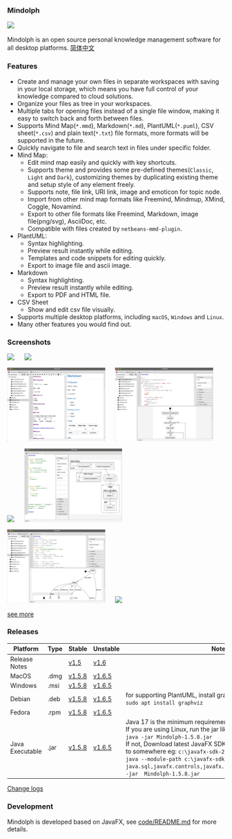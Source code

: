 ### Mindolph

![](./DemoWorkspace/app_30.png)

Mindolph is an open source personal knowledge management software for all desktop platforms. [简体中文](./docs/README_zh_CN.md)


### Features
* Create and manage your own files in separate workspaces with saving in your local storage, which means you have full control of your knowledge compared to cloud solutions.
* Organize your files as tree in your workspaces.
* Multiple tabs for opening files instead of a single file window, making it easy to switch back and forth between files.
* Supports Mind Map(`*.mmd`), Markdown(`*.md`), PlantUML(`*.puml`), CSV sheet(`*.csv`) and plain text(`*.txt`) file formats, more formats will be supported in the future.
* Quickly navigate to file and search text in files under specific folder.
* Mind Map:
	* Edit mind map easily and quickly with key shortcuts.
	* Supports theme and provides some pre-defined themes(`Classic`, `Light` and `Dark`), customizing themes by duplicating existing theme and setup style of any element freely.
	* Supports note, file link, URI link, image and emoticon for topic node. 
	* Import from other mind map formats like Freemind, Mindmup, XMind, Coggle, Novamind.
	* Export to other file formats like Freemind, Markdown, image file(png/svg), AsciiDoc, etc.
	* Compatible with files created by `netbeans-mmd-plugin`.
* PlantUML:
	* Syntax highlighting.
	* Preview result instantly while editing.
	* Templates and code snippets for editing quickly.
	* Export to image file and ascii image.
* Markdown
	* Syntax highlighting.
	* Preview result instantly while editing.
	* Export to PDF and HTML file.
* CSV Sheet
	* Show and edit csv file visually.
* Supports multiple desktop platforms, including `macOS`, `Windows` and `Linux`.
* Many other features you would find out.


### Screenshots
<p float="left">
	<img src="docs/screenshots/mindmap_light.jpg" width="45%"/>
	&nbsp;&nbsp;&nbsp;&nbsp;
	<img src="docs/screenshots/mindmap_dark.jpg" width="45%"/>
</p>
<p float="left">
	<img src="docs/screenshots/markdown1.jpg" width="45%"/>
	&nbsp;&nbsp;&nbsp;&nbsp;
	<img src="docs/screenshots/puml_activity.jpg" width="45%"/>
</p>
<p float="left">
	<img src="docs/screenshots/puml_sequence.jpg" width="45%"/>
	&nbsp;&nbsp;&nbsp;&nbsp;
	<img src="docs/screenshots/puml_component2.jpg" width="45%"/>
</p>
<p float="left">
	<img src="docs/screenshots/puml_state.jpg" width="45%"/>
	&nbsp;&nbsp;&nbsp;&nbsp;
	<img src="docs/screenshots/find_in_files.jpg" width="45%"/>
</p>

[see more](docs/screenshots.md)


### Releases

|Platform|Type|Stable|Unstable|Note|
|----|----|----|----|----|
|Release Notes| |[v1.5](docs/release-notes/v1.5/v1.5.md)|[v1.6](docs/release-notes/v1.6/v1.6.md)| |
|MacOS|.dmg|[v1.5.8](https://github.com/mindolph/Mindolph/releases/download/v1.5.8/Mindolph-1.5.8.dmg) |[v1.6.5](https://github.com/mindolph/Mindolph/releases/download/v1.6.5/Mindolph-1.6.5.dmg) | |
|Windows|.msi|[v1.5.8](https://github.com/mindolph/Mindolph/releases/download/v1.5.8/Mindolph-1.5.8.msi) |[v1.6.5](https://github.com/mindolph/Mindolph/releases/download/v1.6.5/Mindolph-1.6.5.msi) | |
|Debian|.deb|[v1.5.8](https://github.com/mindolph/Mindolph/releases/download/v1.5.8/Mindolph-1.5.8.deb)|[v1.6.5](https://github.com/mindolph/Mindolph/releases/download/v1.6.5/Mindolph-1.6.5.deb)|	for supporting PlantUML, install graphviz first:</br>  `sudo apt install graphviz`|
|Fedora|.rpm|[v1.5.8](https://github.com/mindolph/Mindolph/releases/download/v1.5.8/Mindolph-1.5.8.rpm)|[v1.6.5](https://github.com/mindolph/Mindolph/releases/download/v1.6.5/Mindolph-1.6.5.rpm)| |
|Java Executable|.jar|[v1.5.8](https://github.com/mindolph/Mindolph/releases/download/v1.5.8/Mindolph-1.5.8.jar)|[v1.6.5](https://github.com/mindolph/Mindolph/releases/download/v1.6.5/Mindolph-1.6.5.jar)| Java 17 is the minimum requirement to run this application. 	</br> If you are using Linux, run the jar like this:  </br> `java -jar Mindolph-1.5.8.jar`  </br> If not, Download latest JavaFX SDK for your platform and extract to somewhere eg: `c:\javafx-sdk-20`, run the jar file like this:   </br> `java --module-path c:\javafx-sdk-20\lib --add-modules  java.sql,javafx.controls,javafx.fxml,javafx.swing,javafx.web -jar  Mindolph-1.5.8.jar` |


[Change logs](docs/change_logs.md)


### Development

Mindolph is developed based on JavaFX, 
see [code/README.md](code/README.md) for more details.
